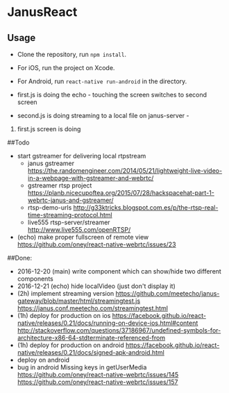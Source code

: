 # JanusReact 

## Usage
- Clone the repository, run `npm install`.  
- For iOS, run the project on Xcode.  
- For Android, run `react-native run-android` in the directory.  

- first.js is doing the echo - touching the screen switches to second screen
- second.js is doing streaming to a local file on janus-server -  

1. first.js screen is doing 

##Todo
- start gstreamer for delivering local rtpstream
	- janus gstreamer 
		https://the.randomengineer.com/2014/05/21/lightweight-live-video-in-a-webpage-with-gstreamer-and-webrtc/
	- gstreamer rtsp project 
		https://planb.nicecupoftea.org/2015/07/28/hackspacehat-part-1-webrtc-janus-and-gstreamer/
	- rtsp-demo-urls 
		http://g33ktricks.blogspot.com.es/p/the-rtsp-real-time-streaming-protocol.html
	- live555 rtsp-server/streamer	
		http://www.live555.com/openRTSP/
- (echo) make proper fullscreen of remote view https://github.com/oney/react-native-webrtc/issues/23


##Done:
- 2016-12-20 (main) write component which can show/hide two different components
- 2016-12-21 (echo) hide localVideo (just don't display it)
- (2h) implement streaming version 
	https://github.com/meetecho/janus-gateway/blob/master/html/streamingtest.js
	https://janus.conf.meetecho.com/streamingtest.html
- (1h) deploy for production on ios 
	https://facebook.github.io/react-native/releases/0.21/docs/running-on-device-ios.html#content
	http://stackoverflow.com/questions/37186967/undefined-symbols-for-architecture-x86-64-stdterminate-referenced-from
- (1h) deploy for production on android 
	https://facebook.github.io/react-native/releases/0.21/docs/signed-apk-android.html
- deploy on android
- bug in android Missing keys in getUserMedia 
	https://github.com/oney/react-native-webrtc/issues/145
	https://github.com/oney/react-native-webrtc/issues/157
